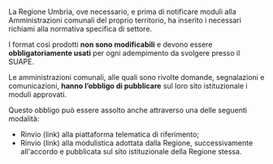 La Regione Umbria, ove necessario, e prima di notificare moduli alla Amministrazioni comunali del proprio territorio, ha inserito i necessari richiami alla normativa specifica di settore.

I format così prodotti **non sono modificabili** e devono essere **obbligatoriamente usati** per ogni adempimento da svolgere presso il SUAPE.

Le amministrazioni comunali, alle quali sono rivolte domande, segnalazioni e comunicazioni, **hanno l’obbligo di pubblicare** sul loro sito istituzionale i moduli approvati.

Questo obbligo può essere assolto anche attraverso una delle seguenti modalità:
  - Rinvio (link) alla piattaforma telematica di riferimento;
  - Rinvio (link) alla modulistica adottata dalla Regione, successivamente all'accordo e pubblicata sul sito istituzionale della Regione stessa.
